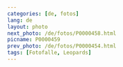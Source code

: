 ```yaml
---
categories: [de, fotos]
lang: de
layout: photo
next_photo: /de/fotos/P0000458.html
picname: P0000459
prev_photo: /de/fotos/P0000454.html
tags: [Fotofalle, Leopards]
---
```

